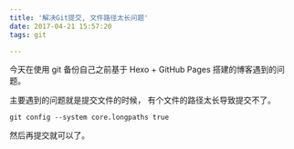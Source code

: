 ```yaml
---
title: '解决Git提交, 文件路径太长问题'
date: 2017-04-21 15:57:20
tags: git

---
```


今天在使用 git 备份自己之前基于 Hexo + GitHub Pages 搭建的博客遇到的问题。

主要遇到的问题就是提交文件的时候， 有个文件的路径太长导致提交不了。



```
git config --system core.longpaths true
```

然后再提交就可以了。